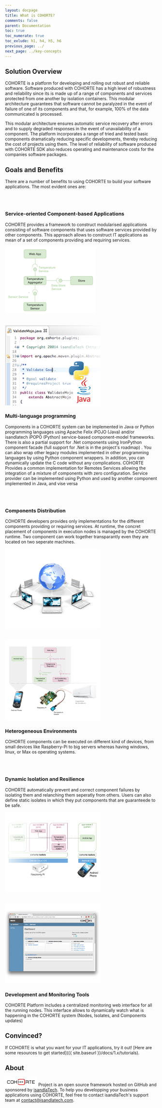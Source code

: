 ```yaml
---
layout: docpage
title: What is COHORTE?
comments: false
parent: Documentation
toc: true
toc_numerate: true
toc_exlude: h1, h4, h5, h6
previous_page: ../
next_page: ../key-concepts
---
```


## Solution Overview

COHORTE is a platform for developing and rolling out robust and reliable software.
Software produced with COHORTE has a high level of robustness and reliability since its is made up of a range of components and services protected from one another by isolation containers. This modular architecture guarantees that software cannot be paralyzed in the event of failure of one of its components and that, for example, 100% of the data communicated is processed.

This modular architecture ensures automatic service recovery after errors and to supply degraded responses in the event of unavailability of a component.
The platform incorporates a range of tried and tested basic components dramatically reducing specific developments, thereby reducing the cost of projects using them.
The level of reliability of software produced with COHORTE SDK also reduces operating and maintenance costs for the companies software packages.

## Goals and Benefits

There are a number of benefits to using COHORTE to build your software applications. The most evident ones are:

<div class="row"><br/><br/></div>

<div class="row">
	<div class="col-md-6">
		<h3>Service-oriented Component-based Applications</h3>
		<p>COHORTE provides a framework to construct modularised applications consisting of software components that uses software services provided by other components. This approach allows to construct IT applications as mean of a set of components providing and requiring services. </p>
	</div>
	<div class="col-md-6" >
		<img src="what-is-cohorte-img1.png"/>
	</div>
</div>

<div class="row"><br/><br/></div>

<div class="row">
	<div class="col-md-6">
		<img src="what-is-cohorte-img2.png"/>
	</div>
	<div class="col-md-6" >
		<h3>Multi-language programming</h3>
		<p>Components in a COHORTE system can be implemented in Java or Python programming languages using Apache Felix iPOJO (Java) and/or isandlatech iPOPO (Python) service-based component-model frameworks. There is also a partial support for .Net components using IronPython component facade (full support for .Net is in the project's roadmap) . You can also wrap other legacy modules implemented in other programming languages by using Python component wrappers. In addition, you can dynamically update the C code without any complications. COHORTE Provides a common implementation for Remotes Services allowing the integration of a mixture of components with zero configuration. Service provider can be implemented using Python and used by another component implemented in Java, and vise versa</p>
	</div>
</div>

<div class="row"><br/><br/></div>

<div class="row">
	<div class="col-md-6">
		<h3>Components Distribution</h3>
		<p>COHORTE developers provides only implementations for the different components providing or requiring services. At runtime, the concret placement of components in execution nodes is managed by the COHORTE runtime. Two component can work together transparantly even they are located on two seperate machines.</p>
	</div>
	<div class="col-md-6" >
		<img src="what-is-cohorte-img4.png"/>
	</div>
</div>

<div class="row"><br/><br/></div>

<div class="row">
	<div class="col-md-6">
		<img src="what-is-cohorte-img3.png"/>
	</div>
	<div class="col-md-6" >
		<h3>Heterogeneous Environments</h3>
		<p>COHORTE components can be executed on different kind of devices, from small devices like Raspberry-Pi to big servers whereas having windows, linux, or Max os operating systems.</p>
	</div>
</div>

<div class="row"><br/><br/></div>

<div class="row">
	<div class="col-md-6">
		<h3>Dynamic Isolation and Resilience</h3>
		<p>COHORTE automatically prevent and correct component failures by isolating them and relanching them seperatly from others. Users can also define static isolates in which they put components that are guaranteede to be safe.</p>
	</div>
	<div class="col-md-6" >
		<img src="what-is-cohorte-img5.png"/>
	</div>
</div>

<div class="row"><br/><br/></div>

<div class="row">
	<div class="col-md-6">
		<img src="what-is-cohorte-img6.png"/>
	</div>
	<div class="col-md-6" >
		<h3>Development and Monitoring Tools</h3>
		<p>COHORTE Platform includes a centralized monitoring web interface for all the running nodes. This interface allows to dynamically watch what is happening in the COHORTE system (Nodes, Isolates, and Components updates)</p>
	</div>
</div>

<div id="one-page-generator-end"></div>


## Convinced?

If COHORTE is what you want for your IT applications, try it out! [Here are some resources to get
started]({{ site.baseurl }}/docs/1.x/tutorials). 


## About

![Cohorte](cohorte-logo-sm-color.png) Project is an open source framework hosted on GitHub and sponsored by [isandlaTech](http://isandlatech.com). To help you developping your business applications using COHORTE, feel free to contact isandlaTech's support team at [contact@isandlatech.com](mailto:contact@isandlatech.com).

